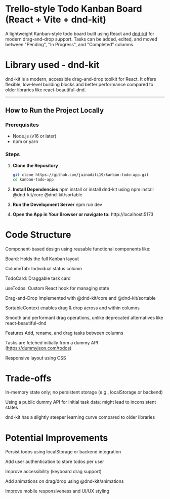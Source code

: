 # Trello-style Todo Kanban Board (React + Vite + dnd-kit)

A lightweight Kanban-style todo board built using React and [dnd-kit](https://github.com/clauderic/dnd-kit) for modern drag-and-drop support. Tasks can be added, edited, and moved between "Pending", "In Progress", and "Completed" columns.

# Library used - dnd-kit
dnd-kit is a modern, accessible drag-and-drop toolkit for React. It offers flexible, low-level building blocks and better performance compared to older libraries like react-beautiful-dnd.

---

## How to Run the Project Locally

### Prerequisites
- Node.js (v16 or later)
- npm or yarn

### Steps

1. **Clone the Repository**
   ```bash
   git clone https://github.com/jainaditi19/kanban-todo-app.git
   cd kanban-todo-app

2. **Install Dependencies**
    npm install
    or
    install dnd-kit using npm install @dnd-kit/core @dnd-kit/sortable

3. **Run the Development Server**
    npm run dev

4. **Open the App in Your Browser or navigate to:**
    http://localhost:5173


# Code Structure
Component-based design using reusable functional components like:

Board: Holds the full Kanban layout

ColumnTab: Individual status column

TodoCard: Draggable task card

useTodos: Custom React hook for managing state

Drag-and-Drop
Implemented with @dnd-kit/core and @dnd-kit/sortable

SortableContext enables drag & drop across and within columns

Smooth and performant drag operations, unlike deprecated alternatives like react-beautiful-dnd

Features
Add, rename, and drag tasks between columns

Tasks are fetched initially from a dummy API (https://dummyjson.com/todos)

Responsive layout using CSS

# Trade-offs
In-memory state only; no persistent storage (e.g., localStorage or backend)

Using a public dummy API for initial task data; might lead to inconsistent states

dnd-kit has a slightly steeper learning curve compared to older libraries

# Potential Improvements
Persist todos using localStorage or backend integration

Add user authentication to store todos per user

Improve accessibility (keyboard drag support)

Add animations on drag/drop using @dnd-kit/animations

Improve mobile responsiveness and UI/UX styling